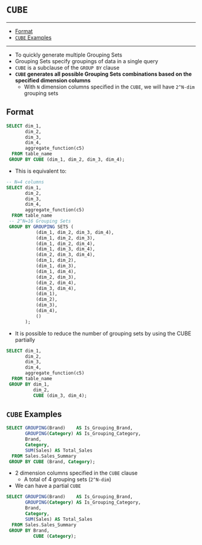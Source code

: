 # `CUBE`

---

- [Format](#format)
- [`CUBE` Examples](#cube-examples)

---

- To quickly generate multiple Grouping Sets
- Grouping Sets specify groupings of data in a single query
- `CUBE` is a subclause of the `GROUP BY` clause
- **`CUBE` generates all possible Grouping Sets combinations based on the specified dimension columns**
  - With `N` dimension columns specified in the `CUBE`, we will have `2^N-dim` grouping sets

## Format

```sql
SELECT dim_1,
       dim_2,
       dim_3,
       dim_4,
       aggregate_function(c5)
  FROM table_name
 GROUP BY CUBE (dim_1, dim_2, dim_3, dim_4);
```

- This is equivalent to:

```sql
-- N=4 columns
SELECT dim_1,
       dim_2,
       dim_3,
       dim_4,
       aggregate_function(c5)
  FROM table_name
 -- 2^N=16 Grouping Sets
 GROUP BY GROUPING SETS (
           (dim_1, dim_2, dim_3, dim_4),
           (dim_1, dim_2, dim_3),
           (dim_1, dim_2, dim_4),
           (dim_1, dim_3, dim_4),
           (dim_2, dim_3, dim_4),
           (dim_1, dim_2),
           (dim_1, dim_3),
           (dim_1, dim_4),
           (dim_2, dim_3),
           (dim_2, dim_4),
           (dim_3, dim_4),
           (dim_1),
           (dim_2),
           (dim_3),
           (dim_4),
           ()
       );
```

- It is possible to reduce the number of grouping sets by using the CUBE partially

```sql
SELECT dim_1,
       dim_2,
       dim_3,
       dim_4,
       aggregate_function(c5)
  FROM table_name
 GROUP BY dim_1,
          dim_2,
          CUBE (dim_3, dim_4);
```

## `CUBE` Examples

```sql
SELECT GROUPING(Brand)    AS Is_Grouping_Brand,
       GROUPING(Category) AS Is_Grouping_Category,
       Brand,
       Category,
       SUM(Sales) AS Total_Sales
  FROM Sales.Sales_Summary
 GROUP BY CUBE (Brand, Category);
```

- 2 dimension columns specified in the `CUBE` clause
  - A total of 4 grouping sets (`2^N-dim`)
- We can have a partial `CUBE`

```sql
SELECT GROUPING(Brand)    AS Is_Grouping_Brand,
       GROUPING(Category) AS Is_Grouping_Category,
       Brand,
       Category,
       SUM(Sales) AS Total_Sales
  FROM Sales.Sales_Summary
 GROUP BY Brand,
          CUBE (Category);
```
